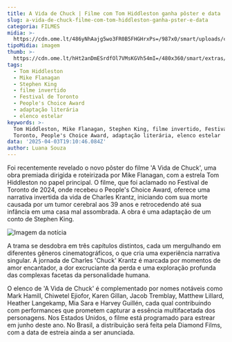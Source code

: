 ```yaml
---
title: A Vida de Chuck | Filme com Tom Hiddleston ganha pôster e data
slug: a-vida-de-chuck-filme-com-tom-hiddleston-ganha-pster-e-data
categoria: FILMES
midia: >-
  https://cdn.ome.lt/486yNhAajg5wo3FR0B5FHGHrxPs=/987x0/smart/uploads/conteudo/fotos/OMELETE_CAPA_-_2025-04-03T151410.904.png
tipoMidia: imagem
thumb: >-
  https://cdn.ome.lt/hHt2anDmESrdfOl7VMsKGVh54mI=/480x360/smart/extras/conteudos/omelete_THUMB_-_2025-04-03T151403.004.png
tags:
  - Tom Hiddleston
  - Mike Flanagan
  - Stephen King
  - filme invertido
  - Festival de Toronto
  - People's Choice Award
  - adaptação literária
  - elenco estelar
keywords: >-
  Tom Hiddleston, Mike Flanagan, Stephen King, filme invertido, Festival de
  Toronto, People's Choice Award, adaptação literária, elenco estelar
data: '2025-04-03T19:10:46.084Z'
author: Luana Souza
---
```


Foi recentemente revelado o novo pôster do filme 'A Vida de Chuck', uma obra premiada dirigida e roteirizada por Mike Flanagan, com a estrela Tom Hiddleston no papel principal. O filme, que foi aclamado no Festival de Toronto de 2024, onde recebeu o People's Choice Award, oferece uma narrativa invertida da vida de Charles Krantz, iniciando com sua morte causada por um tumor cerebral aos 39 anos e retrocedendo até sua infância em uma casa mal assombrada. A obra é uma adaptação de um conto de Stephen King.

![Imagem da notícia](https://cdn.ome.lt/yTHj2GqJB6z8trdCWx734VFh5Ng=/fit-in/837x500/smart/uploads/conteudo/fotos/unnamed_25.jpg)

A trama se desdobra em três capítulos distintos, cada um mergulhando em diferentes gêneros cinematográficos, o que cria uma experiência narrativa singular. A jornada de Charles 'Chuck' Krantz é marcada por momentos de amor encantador, a dor excruciante da perda e uma exploração profunda das complexas facetas da personalidade humana.

O elenco de 'A Vida de Chuck' é complementado por nomes notáveis como Mark Hamill, Chiwetel Ejiofor, Karen Gillan, Jacob Tremblay, Matthew Lillard, Heather Langekamp, Mia Sara e Harvey Guillén, cada qual contribuindo com performances que prometem capturar a essência multifacetada dos personagens. Nos Estados Unidos, o filme está programado para estrear em junho deste ano. No Brasil, a distribuição será feita pela Diamond Films, com a data de estreia ainda a ser anunciada.

